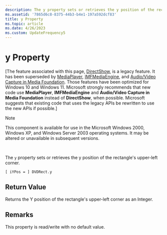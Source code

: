 ```yaml
---
description: The y property sets or retrieves the y position of the rectangle's upper-left corner.
ms.assetid: '7865d6c8-8375-44b3-b4e1-197a592dcf83'
title: y Property
ms.topic: article
ms.date: 4/26/2023
ms.custom: UpdateFrequency5
---
```


# y Property

\[The feature associated with this page, [DirectShow](/windows/win32/directshow/directshow), is a legacy feature. It has been superseded by [MediaPlayer](/uwp/api/Windows.Media.Playback.MediaPlayer), [IMFMediaEngine](/windows/win32/api/mfmediaengine/nn-mfmediaengine-imfmediaengine), and [Audio/Video Capture in Media Foundation](windows/win32/medfound/audio-video-capture-in-media-foundation). Those features have been optimized for Windows 10 and Windows 11. Microsoft strongly recommends that new code use **MediaPlayer**, **IMFMediaEngine** and **Audio/Video Capture in Media Foundation** instead of **DirectShow**, when possible. Microsoft suggests that existing code that uses the legacy APIs be rewritten to use the new APIs if possible.\]

> [!Note]  
> This component is available for use in the Microsoft Windows 2000, Windows XP, and Windows Server 2003 operating systems. It may be altered or unavailable in subsequent versions.

 

The `y` property sets or retrieves the y position of the rectangle's upper-left corner.

``` syntax
[ iYPos = ] DVDRect.y
```

## Return Value

Returns the Y position of the rectangle's upper-left corner as an Integer.

## Remarks

This property is read/write with no default value.

 

 



